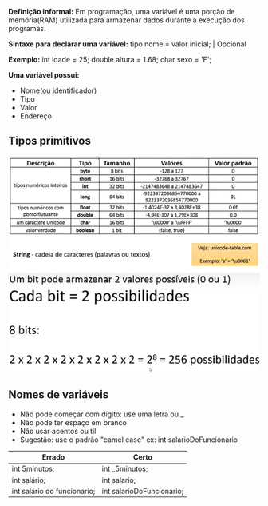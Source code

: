 
**Definição informal:** Em programação, uma variável é uma porção de memória(RAM) utilizada para armazenar dados durante a execução dos programas.

**Sintaxe para declarar uma variável:**
tipo nome = valor inicial;
					   |
                    Opcional

**Exemplo:**
	int idade = 25;
	double altura = 1.68;
	char sexo  = 'F';

**Uma variável possui:**
* Nome(ou identificador)
* Tipo
* Valor
* Endereço


## Tipos primitivos

![img](https://github.com/xkyurax/java-completo/blob/main/L%C3%B3gica%20de%20Programa%C3%A7%C3%A3o%20usando%20Java/Anota%C3%A7%C3%B5es/img/Pasted%20image%2020240502001201.png?raw=true)
![img2](https://github.com/xkyurax/java-completo/blob/main/L%C3%B3gica%20de%20Programa%C3%A7%C3%A3o%20usando%20Java/Anota%C3%A7%C3%B5es/img/Pasted%20image%2020240502001331.png?raw=true)

## Nomes de variáveis

* Não pode começar com dígito: use uma letra ou _
* Não pode ter espaço em branco
* Não usar acentos ou til
* Sugestão: use o padrão "camel case" ex: int salarioDoFuncionario

| Errado                      | Certo                     |
| --------------------------- | ------------------------- |
| int 5minutos;               | int _5minutos;            |
| int salário;                | int salario;              |
| int salário do funcionario; | int salarioDoFuncionario; |


